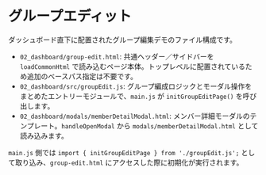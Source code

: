 # グループエディット

ダッシュボード直下に配置されたグループ編集デモのファイル構成です。

- `02_dashboard/group-edit.html`: 共通ヘッダー／サイドバーを `loadCommonHtml` で読み込むページ本体。トップレベルに配置されているため追加のベースパス指定は不要です。
- `02_dashboard/src/groupEdit.js`: グループ編成ロジックとモーダル操作をまとめたエントリーモジュールで、`main.js` が `initGroupEditPage()` を呼び出します。
- `02_dashboard/modals/memberDetailModal.html`: メンバー詳細モーダルのテンプレート。`handleOpenModal` から `modals/memberDetailModal.html` として読み込みます。

`main.js` 側では `import { initGroupEditPage } from './groupEdit.js';` として取り込み、`group-edit.html` にアクセスした際に初期化が実行されます。
